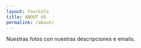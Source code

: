 ```yaml
---
layout: fourCols
title: ABOUT US
permalink: /about/
---
```


Nuestras fotos con nuestras descripciones e emails.

